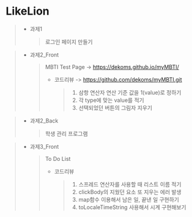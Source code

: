 # LikeLion
>* 과제1
>   >로그인 페이지 만들기

>* 과제2_Front
>   >MBTI Test Page -> https://dekoms.github.io/myMBTI/
>   >
>   >- 코드리뷰 -> https://github.com/dekoms/myMBTI.git
>   >   >1. 삼항 연산자 연산 기준 값을 1(value)로 정하기
>   >   >2. 각 type에 맞는 value를 적기
>   >   >3. 선택되었던 버튼의 그림자 지우기

>* 과제2_Back
>   >학생 관리 프로그램

>* 과제3_Front
>   >To Do List
>   >
>   >- 코드리뷰
>   >   >1. 스프레드 연산자를 사용할 때 리스트 이름 적기
>   >   >2. clickBody의 지웠던 요소 또 지우는 에러 발생
>   >   >3. map함수 이용해서 남은 일, 끝낸 일 구현하기
>   >   >4. toLocaleTimeString 사용해서 시계 구현해보기
